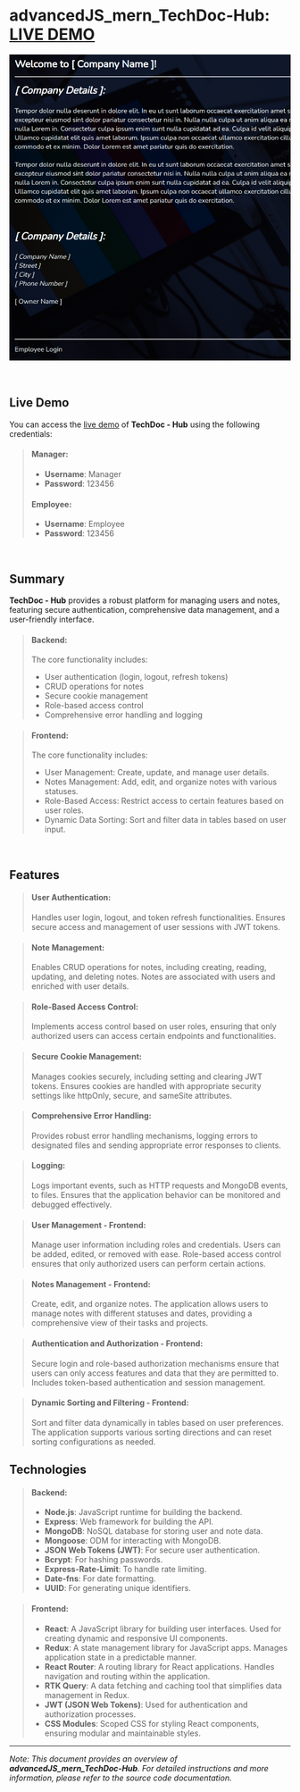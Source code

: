 # advancedJS_mern_TechDoc-Hub: [LIVE DEMO](https://advancedjs-mern-techdoc-hub.onrender.com)

![advancedJS_mern_TechDoc-Hub](frontend/public/img/advancedJS_mern_techdoc-hub.png)

<br>

## Live Demo

You can access the [live demo](https://advancedjs-mern-techdoc-hub.onrender.com) of **TechDoc - Hub** using the following credentials:

<blockquote>

#### Manager:

- **Username**: Manager
- **Password**: 123456

#### Employee:

- **Username**: Employee
- **Password**: 123456

</blockquote>

<br>

## Summary

**TechDoc - Hub** provides a robust platform for managing users and notes, featuring secure authentication, comprehensive data management, and a user-friendly interface.

<blockquote>

#### Backend:

The core functionality includes:

- User authentication (login, logout, refresh tokens)
- CRUD operations for notes
- Secure cookie management
- Role-based access control
- Comprehensive error handling and logging

</blockquote>

<blockquote>

#### Frontend:

The core functionality includes:

- User Management: Create, update, and manage user details.
- Notes Management: Add, edit, and organize notes with various statuses.
- Role-Based Access: Restrict access to certain features based on user roles.
- Dynamic Data Sorting: Sort and filter data in tables based on user input.

</blockquote>

<br>

## Features

<blockquote>

#### User Authentication:

Handles user login, logout, and token refresh functionalities. Ensures secure access and management of user sessions with JWT tokens.

</blockquote>

<blockquote>

#### Note Management:

Enables CRUD operations for notes, including creating, reading, updating, and deleting notes. Notes are associated with users and enriched with user details.

</blockquote>

<blockquote>

#### Role-Based Access Control:

Implements access control based on user roles, ensuring that only authorized users can access certain endpoints and functionalities.

</blockquote>

<blockquote>

#### Secure Cookie Management:

Manages cookies securely, including setting and clearing JWT tokens. Ensures cookies are handled with appropriate security settings like httpOnly, secure, and sameSite attributes.

</blockquote>

<blockquote>

#### Comprehensive Error Handling:

Provides robust error handling mechanisms, logging errors to designated files and sending appropriate error responses to clients.

</blockquote>

<blockquote>

#### Logging:

Logs important events, such as HTTP requests and MongoDB events, to files. Ensures that the application behavior can be monitored and debugged effectively.

</blockquote>

<blockquote>

#### User Management - Frontend:

Manage user information including roles and credentials. Users can be added, edited, or removed with ease. Role-based access control ensures that only authorized users can perform certain actions.

</blockquote>

<blockquote>

#### Notes Management - Frontend:

Create, edit, and organize notes. The application allows users to manage notes with different statuses and dates, providing a comprehensive view of their tasks and projects.

</blockquote>

<blockquote>

#### Authentication and Authorization - Frontend:

Secure login and role-based authorization mechanisms ensure that users can only access features and data that they are permitted to. Includes token-based authentication and session management.

</blockquote>

<blockquote>

#### Dynamic Sorting and Filtering - Frontend:

Sort and filter data dynamically in tables based on user preferences. The application supports various sorting directions and can reset sorting configurations as needed.

</blockquote>

## Technologies

<blockquote>

#### Backend:

- **Node.js**: JavaScript runtime for building the backend.
- **Express**: Web framework for building the API.
- **MongoDB**: NoSQL database for storing user and note data.
- **Mongoose**: ODM for interacting with MongoDB.
- **JSON Web Tokens (JWT)**: For secure user authentication.
- **Bcrypt**: For hashing passwords.
- **Express-Rate-Limit**: To handle rate limiting.
- **Date-fns**: For date formatting.
- **UUID**: For generating unique identifiers.

</blockquote>

<blockquote>

#### Frontend:

- **React**: A JavaScript library for building user interfaces. Used for creating dynamic and responsive UI components.
- **Redux**: A state management library for JavaScript apps. Manages application state in a predictable manner.
- **React Router**: A routing library for React applications. Handles navigation and routing within the application.
- **RTK Query**: A data fetching and caching tool that simplifies data management in Redux.
- **JWT (JSON Web Tokens)**: Used for authentication and authorization processes.
- **CSS Modules**: Scoped CSS for styling React components, ensuring modular and maintainable styles.

</blockquote>

---

_Note: This document provides an overview of **advancedJS_mern_TechDoc-Hub**. For detailed instructions and more information, please refer to the source code documentation._
